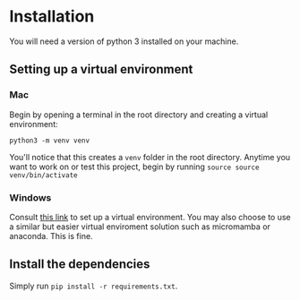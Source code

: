 # Installation

You will need a version of python 3 installed on your machine.

## Setting up a virtual environment

### Mac

Begin by opening a terminal in the root directory and creating a virtual environment:

```
python3 -m venv venv
```

You'll notice that this creates a `venv` folder in the root directory. Anytime you want to work on or test this project, begin by running `source source venv/bin/activate`

### Windows

Consult [this link](https://mothergeo-py.readthedocs.io/en/latest/development/how-to/venv-win.html#where-is-python) to set up a virtual environment. You may also choose to use a similar but easier virtual enviroment solution such as micromamba or anaconda. This is fine.

## Install the dependencies

Simply run `pip install -r requirements.txt`.
